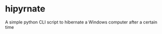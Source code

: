 hipyrnate
=========

A simple python CLI script to hibernate a Windows computer after a certain time